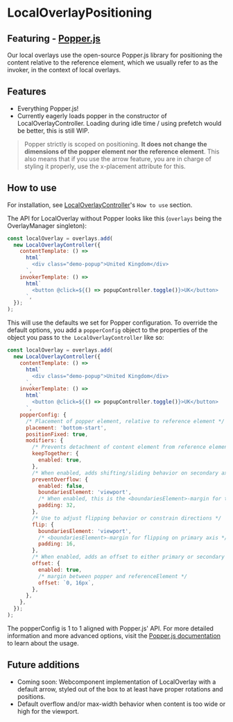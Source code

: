 # LocalOverlayPositioning

## Featuring - [Popper.js](https://popper.js.org/)

Our local overlays use the open-source Popper.js library for positioning the content relative to the reference element, which we usually refer to as the invoker, in the context of local overlays.

## Features

- Everything Popper.js!
- Currently eagerly loads popper in the constructor of LocalOverlayController. Loading during idle time / using prefetch would be better, this is still WIP.

> Popper strictly is scoped on positioning. **It does not change the dimensions of the popper element nor the reference element**. This also means that if you use the arrow feature, you are in charge of styling it properly, use the x-placement attribute for this.

## How to use

For installation, see [LocalOverlayController](./LocalOverlayController.md)'s `How to use` section.

The API for LocalOverlay without Popper looks like this (`overlays` being the OverlayManager singleton):

```js
const localOverlay = overlays.add(
  new LocalOverlayController({
    contentTemplate: () =>
      html`
        <div class="demo-popup">United Kingdom</div>
      `,
    invokerTemplate: () =>
      html`
        <button @click=${() => popupController.toggle()}>UK</button>
      `,
  });
);
```

This will use the defaults we set for Popper configuration. To override the default options, you add a `popperConfig` object to the properties of the object you pass to `the LocalOverlayController` like so:

```js
const localOverlay = overlays.add(
  new LocalOverlayController({
    contentTemplate: () =>
      html`
        <div class="demo-popup">United Kingdom</div>
      `,
    invokerTemplate: () =>
      html`
        <button @click=${() => popupController.toggle()}>UK</button>
      `,
    popperConfig: {
      /* Placement of popper element, relative to reference element */
      placement: 'bottom-start',
      positionFixed: true,
      modifiers: {
        /* Prevents detachment of content element from reference element */
        keepTogether: {
          enabled: true,
        },
        /* When enabled, adds shifting/sliding behavior on secondary axis */
        preventOverflow: {
          enabled: false,
          boundariesElement: 'viewport',
          /* When enabled, this is the <boundariesElement>-margin for the secondary axis */
          padding: 32,
        },
        /* Use to adjust flipping behavior or constrain directions */
        flip: {
          boundariesElement: 'viewport',
          /* <boundariesElement>-margin for flipping on primary axis */
          padding: 16,
        },
        /* When enabled, adds an offset to either primary or secondary axis */
        offset: {
          enabled: true,
          /* margin between popper and referenceElement */
          offset: `0, 16px`,
        },
      },
    },
  });
);
```

The popperConfig is 1 to 1 aligned with Popper.js' API. For more detailed information and more advanced options, visit the [Popper.js documentation](https://popper.js.org/popper-documentation.html) to learn about the usage.

## Future additions

- Coming soon: Webcomponent implementation of LocalOverlay with a default arrow, styled out of the box to at least have proper rotations and positions.
- Default overflow and/or max-width behavior when content is too wide or high for the viewport.
